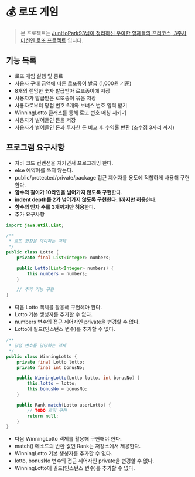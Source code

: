 # 💰 로또 게임
> 본 프로젝트는 [JunHoPark93님이 정리하신 우아한 형제들의 프리코스, 3주차 미션인 로또 프로젝트](https://github.com/JunHoPark93/woowacourse-projects) 입니다.	

## 기능 목록	
- 로또 게임 실행 및 종료
- 사용자 구매 금액에 따른 로또종이 발급 (1,000원 기준)
- 8개의 랜덤한 숫자 발급받아 로또종이에 저장
- 사용자가 발급받은 로또종이 묶음 저장
- 사용자로부터 당첨 번호 6개와 보너스 번호 입력 받기
- WinningLotto 클래스를 통해 로또 번호 매칭 시키기
- 사용자가 벌어들인 돈을 저장
- 사용자가 벌어들인 돈과 투자한 돈 비교 후 수익률 반환 (소수점 3자리 까지)

## 프로그램 요구사항
- 자바 코드 컨벤션을 지키면서 프로그래밍 한다.
- else 예약어를 쓰지 않는다.
- public/protected/private/package 접근 제어자를 용도에 적합하게 사용해 구현한다.
- **함수의 길이가 10라인을 넘어가지 않도록 구현**한다.
- **indent depth를 2가 넘어가지 않도록 구현한다. 1까지만 허용**한다.
- **함수의 인자 수를 3개까지만 허용**한다. 
- 추가 요구사항

```java
import java.util.List;

/**
 * 로또 한장을 의미하는 객체
 */
public class Lotto {
    private final List<Integer> numbers;

    public Lotto(List<Integer> numbers) {
        this.numbers = numbers;
    }

    // 추가 기능 구현
}
```
* 다음 Lotto 객체를 활용해 구현해야 한다. 
* Lotto 기본 생성자를 추가할 수 없다. 
* numbers 변수의 접근 제어자인 private을 변경할 수 없다. 
* Lotto에 필드(인스턴스 변수)를 추가할 수 없다.

```java
/**
 * 당첨 번호를 담당하는 객체
 */
public class WinningLotto {
    private final Lotto lotto;
    private final int bonusNo;

    public WinningLotto(Lotto lotto, int bonusNo) {
        this.lotto = lotto;
        this.bonusNo = bonusNo;
    }

    public Rank match(Lotto userLotto) {
        // TODO 로직 구현
        return null;
    }
}
```
* 다음 WinningLotto 객체를 활용해 구현해야 한다. 
* match() 메소드의 반환 값인 Rank는 저장소에서 제공한다. 
* WinningLotto 기본 생성자를 추가할 수 없다. 
* lotto, bonusNo 변수의 접근 제어자인 private을 변경할 수 없다. 
* WinningLotto에 필드(인스턴스 변수)를 추가할 수 없다.

